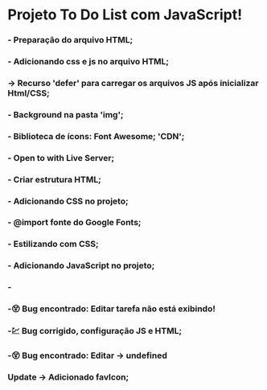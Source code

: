# Projeto To Do List com JavaScript!

### - Preparação do arquivo HTML;
### - Adicionando css e js no arquivo HTML;
### -> Recurso 'defer' para carregar os arquivos JS após inicializar Html/CSS;
### - Background na pasta 'img';
### - Biblioteca de ícons: Font Awesome; 'CDN';
### - Open to with Live Server;
### - Criar estrutura HTML;
### - Adicionando CSS no projeto;
### - @import fonte do Google Fonts;
### - Estilizando com CSS;
### - Adicionando JavaScript no projeto;
### - 

### -😵 Bug encontrado: Editar tarefa não está exibindo!
### -💹 Bug corrigido, configuração JS e HTML;

### -😵 Bug encontrado: Editar -> undefined




### Update -> Adicionado favIcon;



